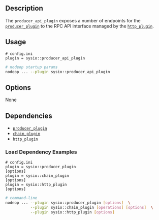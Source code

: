 ## Description

The `producer_api_plugin` exposes a number of endpoints for the [`producer_plugin`](../producer_plugin/index.md) to the RPC API interface managed by the [`http_plugin`](../http_plugin/index.md).

## Usage

```console
# config.ini
plugin = sysio::producer_api_plugin
```
```sh
# nodeop startup params
nodeop ... --plugin sysio::producer_api_plugin
```

## Options

None

## Dependencies

* [`producer_plugin`](../producer_plugin/index.md)
* [`chain_plugin`](../chain_plugin/index.md)
* [`http_plugin`](../http_plugin/index.md)

### Load Dependency Examples

```console
# config.ini
plugin = sysio::producer_plugin
[options]
plugin = sysio::chain_plugin
[options]
plugin = sysio::http_plugin
[options]
```
```sh
# command-line
nodeop ... --plugin sysio::producer_plugin [options]  \
           --plugin sysio::chain_plugin [operations] [options]  \
           --plugin sysio::http_plugin [options]
```
